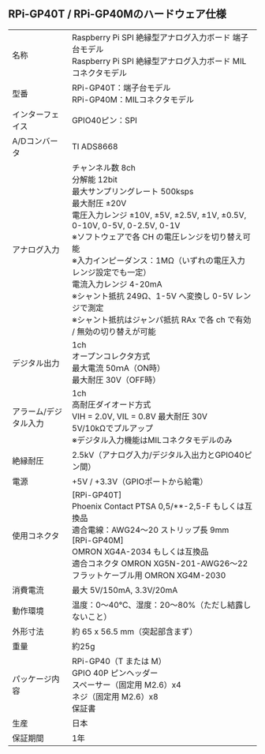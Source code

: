 ## RPi-GP40T / RPi-GP40Mのハードウェア仕様
|||
|:-----|:-----|
|名称| Raspberry Pi SPI 絶縁型アナログ入力ボード 端子台モデル<br>Raspberry Pi SPI 絶縁型アナログ入力ボード MILコネクタモデル|
|型番|RPi-GP40T：端子台モデル<br>RPi-GP40M：MILコネクタモデル|
|インターフェイス|GPIO40ピン：SPI|
|A/Dコンバータ|TI ADS8668|
|アナログ入力|チャンネル数 8ch<br>分解能 12bit<br>最大サンプリングレート 500ksps<br>最大耐圧 ±20V<br>電圧入力レンジ ±10V, ±5V, ±2.5V, ±1V, ±0.5V, 0-10V, 0-5V, 0-2.5V, 0-1V<br>※ソフトウェアで各 CH の電圧レンジを切り替え可能<br>※入力インピーダンス：1MΩ（いずれの電圧入力レンジ設定でも一定）<br>電流入力レンジ 4-20mA<br>※シャント抵抗 249Ω、1-5V へ変換し 0-5V レンジで測定<br>※シャント抵抗はジャンパ抵抗 RAx で各 ch で有効 / 無効の切り替えが可能 |
|デジタル出力|1ch<br>オープンコレクタ方式<br>最大電流 50ｍA（ON時）<br>最大耐圧 30V（OFF時）|
|アラーム/デジタル入力|1ch<br>高耐圧ダイオード方式<br>VIH = 2.0V, VIL = 0.8V 最大耐圧 30V<br>5V/10kΩでプルアップ<br>※デジタル入力機能はMILコネクタモデルのみ|
|絶縁耐圧| 2.5kV（アナログ入力/デジタル入出力とGPIO40ピン間）|
|電源|+5V / +3.3V（GPIOポートから給電）|
|使用コネクタ|[RPi-GP40T]<br>Phoenix Contact PTSA 0,5/**-2,5-F もしくは互換品<br>適合電線：AWG24～20 ストリップ長 9mm<br>[RPi-GP40M]<br>OMRON XG4A-2034 もしくは互換品<br>適合コネクタ OMRON XG5N-201-AWG26～22<br>フラットケーブル用 OMRON XG4M-2030|
|消費電流|最大 5V/150mA, 3.3V/20mA|
|動作環境|温度：0～40℃、湿度：20～80%（ただし結露しないこと）|
|外形寸法|約 65 x 56.5 mm（突起部含まず）|
|重量|約25g|
|パッケージ内容|RPi-GP40（T または M）<br>GPIO 40P ピンヘッダー<br>スペーサー（固定用 M2.6）x4<br>ネジ（固定用 M2.6）x8<br>保証書|
|生産|日本|
|保証期間|1年|

